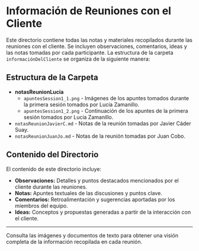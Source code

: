# Información de Reuniones con el Cliente

Este directorio contiene todas las notas y materiales recopilados durante las reuniones con el cliente. Se incluyen observaciones, comentarios, ideas y las notas tomadas por cada participante. La estructura de la carpeta `informaciónDelCliente` se organiza de la siguiente manera:

## Estructura de la Carpeta

- **notasReunionLucia**
  - `apuntesSession1_1.png` - Imágenes de los apuntes tomados durante la primera sesión tomados por Lucía Zamanillo.
  - `apuntesSession1_2.png` - Continuación de los apuntes de la primera sesión tomados por Lucía Zamanillo.
- `notasReunionJavierC.md` - Notas de la reunión tomadas por Javier Cáder Suay.
- `notasReunionJuanJo.md` - Notas de la reunión tomadas por Juan Cobo.

## Contenido del Directorio

El contenido de este directorio incluye:

- **Observaciones:** Detalles y puntos destacados mencionados por el cliente durante las reuniones.
- **Notas:** Apuntes textuales de las discusiones y puntos clave.
- **Comentarios:** Retroalimentación y sugerencias aportadas por los miembros del equipo.
- **Ideas:** Conceptos y propuestas generadas a partir de la interacción con el cliente.

---

Consulta las imágenes y documentos de texto para obtener una visión completa de la información recopilada en cada reunión.

